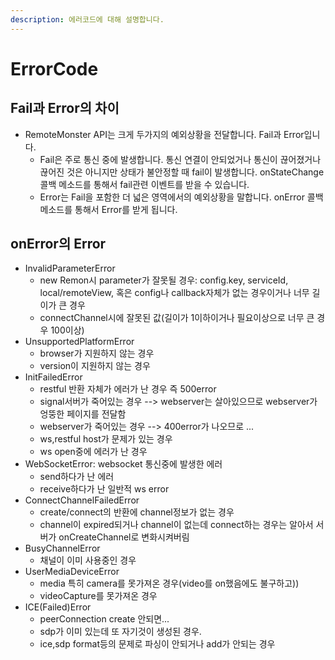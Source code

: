 ```yaml
---
description: 에러코드에 대해 설명합니다.
---
```


# ErrorCode

## Fail과 Error의 차이

* RemoteMonster API는 크게 두가지의 예외상황을 전달합니다. Fail과 Error입니다.
  * Fail은 주로 통신 중에 발생합니다. 통신 연결이 안되었거나 통신이 끊어졌거나 끊어진 것은 아니지만 상태가 불안정할 때 fail이 발생합니다. onStateChange 콜백 메소드를 통해서 fail관련 이벤트를 받을 수 있습니다.
  * Error는 Fail을 포함한 더 넓은 영역에서의 예외상황을 말합니다. onError 콜백 메소드를 통해서 Error를 받게 됩니다.

## onError의 Error

* InvalidParameterError
  * new Remon시 parameter가 잘못될 경우: config.key, serviceId, local/remoteView, 혹은 config나 callback자체가 없는 경우이거나 너무 길이가 큰 경우
  * connectChannel시에 잘못된 값\(길이가 1이하이거나 필요이상으로 너무 큰 경우 100이상\)
* UnsupportedPlatformError
  * browser가 지원하지 않는 경우
  * version이 지원하지 않는 경우
* InitFailedError
  * restful 반환 자체가 에러가 난 경우 즉 500error
  * signal서버가 죽어있는 경우 --&gt; webserver는 살아있으므로 webserver가 엉뚱한 페이지를 전달함
  * webserver가 죽어있는 경우 --&gt; 400error가 나오므로 ...
  * ws,restful host가 문제가 있는 경우
  * ws open중에 에러가 난 경우
* WebSocketError: websocket 통신중에 발생한 에러
  * send하다가 난 에러
  * receive하다가 난 일반적 ws error
* ConnectChannelFailedError
  * create/connect의 반환에 channel정보가 없는 경우
  * channel이 expired되거나 channel이 없는데 connect하는 경우는 알아서 서버가 onCreateChannel로 변화시켜버림
* BusyChannelError
  * 채널이 이미 사용중인 경우
* UserMediaDeviceError
  * media 특히 camera를 못가져온 경우\(video를 on했음에도 불구하고\)\)
  * videoCapture를 못가져온 경우
* ICE\(Failed\)Error
  * peerConnection create 안되면...
  * sdp가 이미 있는데 또 자기것이 생성된 경우.
  * ice,sdp format등의 문제로 파싱이 안되거나 add가 안되는 경우


